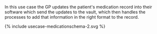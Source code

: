 
In this use case the GP updates the patient's medication record into their software which send the updates to the vault, which then handles the processes to add that information in the right format to the record.

<div>
{% include usecase-medicationschema-2.svg %}
</div>

<br/>
<br/>
